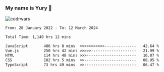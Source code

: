 ### My name is Yury 👋 
![codrwars](https://www.codewars.com/users/litury/badges/micro) 


<!--START_SECTION:waka-->

```txt
From: 28 January 2022 - To: 12 March 2024

Total Time: 1,140 hrs 12 mins

JavaScript       486 hrs 8 mins  >>>>>>>>>>>--------------   42.64 %
Vue.js           250 hrs 42 mins >>>>>--------------------   21.99 %
HTML             114 hrs 48 mins >>>----------------------   10.07 %
CSS              102 hrs 5 mins  >>-----------------------   08.95 %
TypeScript       73 hrs 49 mins  >>-----------------------   06.47 %
```

<!--END_SECTION:waka-->

